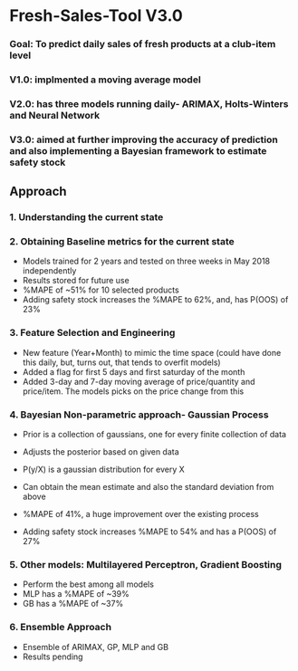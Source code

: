 # Fresh-Sales-Tool V3.0

### Goal: To predict daily sales of fresh products at a club-item level

### V1.0: implmented a moving average model

### V2.0: has three models running daily- ARIMAX, Holts-Winters and Neural Network

### V3.0: aimed at further improving the accuracy of prediction and also implementing a Bayesian framework to estimate safety stock

## Approach

### 1. Understanding the current state

### 2. Obtaining Baseline metrics for the current state
- Models trained for 2 years and tested on three weeks in May 2018 independently
- Results stored for future use 
- %MAPE of ~51% for 10 selected products
- Adding safety stock increases the %MAPE to 62%, and, has P(OOS) of 23% 

### 3. Feature Selection and Engineering
- New feature (Year+Month) to mimic the time space (could have done this daily, but, turns out, that tends to overfit models)
- Added a flag for first 5 days and first saturday of the month
- Added 3-day and 7-day moving average of price/quantity and price/item. The models picks on the price change from this

### 4. Bayesian Non-parametric approach- Gaussian Process
- Prior is a collection of gaussians, one for every finite collection of data
- Adjusts the posterior based on given data
- P(y/X) is a gaussian distribution for every X
- Can obtain the mean estimate and also the standard deviation from above

- %MAPE of 41%, a huge improvement over the existing process
- Adding safety stock increases %MAPE to 54% and has a P(OOS) of 27%

### 5. Other models: Multilayered Perceptron, Gradient Boosting
- Perform the best among all models
- MLP has a %MAPE of ~39%
- GB has a %MAPE of ~37%

### 6. Ensemble Approach
- Ensemble of ARIMAX, GP, MLP and GB
- Results pending

